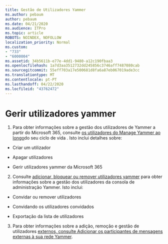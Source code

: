 ```yaml
---
title: Gestão de Utilizadores Yammer
ms.author: pebaum
author: pebaum
ms.date: 04/21/2020
ms.audience: ITPro
ms.topic: article
ROBOTS: NOINDEX, NOFOLLOW
localization_priority: Normal
ms.custom:
- "733"
- "6000004"
ms.assetid: 34b5611b-e77e-4dd1-9480-a12c190fbaa3
ms.openlocfilehash: 1a7d3aa3512732dd245856c3746aff7487080cab
ms.sourcegitcommit: 55eff703a17e500681d8fa6a87eb067019ade3cc
ms.translationtype: MT
ms.contentlocale: pt-PT
ms.lasthandoff: 04/22/2020
ms.locfileid: "43762472"
---
```

# <a name="managing-yammer-users"></a>Gerir utilizadores yammer

1. Para obter informações sobre a gestão dos utilizadores de Yammer a partir do Microsoft 365, consulte [os utilizadores do Manage Yammer ao longo](https://docs.microsoft.com/yammer/manage-yammer-users/manage-users-across-their-lifecycle)do seu ciclo de vida . Isto inclui detalhes sobre:

  - Criar um utilizador

  - Apagar utilizadores

  - Gerir utilizadores yammer da Microsoft 365

2. Consulte [adicionar, bloquear ou remover utilizadores yammer](https://alchemyportal.azurewebsites.net/Rule/ManageYammer%20users%20across%20their%20lifecycle%20from%20Office%20365) para obter informações sobre a gestão dos utilizadores da consola de administração Yammer. Isto inclui:

  - Convidar ou remover utilizadores

  - Convidando os utilizadores convidados

  - Exportação da lista de utilizadores

3. Para obter informações sobre a adição, remoção e gestão de utilizadores [externos, consulte Adicionar os participantes de mensagens externas à sua rede Yammer](https://docs.microsoft.com/yammer/work-with-external-users/add-external-participants).
